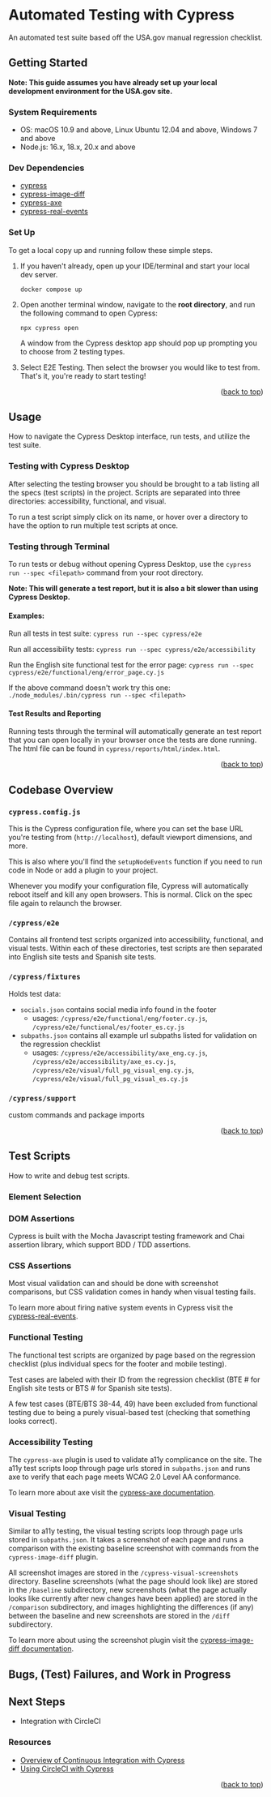 # Automated Testing with Cypress

An automated test suite based off the USA.gov manual regression checklist.

<!-- GETTING STARTED -->
## Getting Started
**Note: This guide assumes you have already set up your local development environment for the USA.gov site.**

### System Requirements

* OS: macOS 10.9 and above, Linux Ubuntu 12.04 and above, Windows 7 and above
* Node.js: 16.x, 18.x, 20.x and above

### Dev Dependencies

* [cypress](https://github.com/cypress-io/cypress)
* [cypress-image-diff](https://github.com/uktrade/cypress-image-diff)
* [cypress-axe](https://github.com/component-driven/cypress-axe)
* [cypress-real-events](https://github.com/dmtrKovalenko/cypress-real-events)

### Set Up

To get a local copy up and running follow these simple steps.

1. If you haven't already, open up your IDE/terminal and start your local dev server.
    ```
    docker compose up
    ```
2. Open another terminal window, navigate to the **root directory**, and run the following command to open Cypress:
    ```
    npx cypress open
    ```
    A window from the Cypress desktop app should pop up prompting you to choose from 2 testing types. 

3. Select E2E Testing. Then select the browser you would like to test from. That's it, you're ready to start testing!

<p align="right">(<a href="#readme-top">back to top</a>)</p>

<!-- USAGE -->
## Usage
How to navigate the Cypress Desktop interface, run tests, and utilize the test suite.

### Testing with Cypress Desktop 
After selecting the testing browser you should be brought to a tab listing all the specs (test scripts) in the project. Scripts are separated into three directories: accessibility, functional, and visual. 

To run a test script simply click on its name, or hover over a directory to have the option to run multiple test scripts at once.

### Testing through Terminal
To run tests or debug without opening Cypress Desktop, use the `cypress run --spec <filepath>` command from your root directory. 

**Note: This will generate a test report, but it is also a bit slower than using Cypress Desktop.**

#### Examples:

Run all tests in test suite:
    ```
    cypress run --spec cypress/e2e
    ```

Run all accessibility tests:
    ```
    cypress run --spec cypress/e2e/accessibility
    ```

Run the English site functional test for the error page: 
    ```
    cypress run --spec cypress/e2e/functional/eng/error_page.cy.js
    ```

If the above command doesn't work try this one:
    ```
    ./node_modules/.bin/cypress run --spec <filepath>
    ```

#### Test Results and Reporting
Running tests through the terminal will automatically generate an test report that you can open locally in your browser once the tests are done running. The html file can be found in `cypress/reports/html/index.html`.

<p align="right">(<a href="#readme-top">back to top</a>)</p>

<!-- CODEBASE OVERVIEW -->
## Codebase Overview
### `cypress.config.js`
This is the Cypress configuration file, where you can set the base URL you're testing from (`http://localhost`), default viewport dimensions, and more.

This is also where you'll find the `setupNodeEvents` function if you need to run code in Node or add a plugin to your project. 

Whenever you modify your configuration file, Cypress will automatically reboot itself and kill any open browsers. This is normal. Click on the spec file again to relaunch the browser.

### `/cypress/e2e`
Contains all frontend test scripts organized into accessibility, functional, and visual tests. Within each of these directories, test scripts are then separated into English site tests and Spanish site tests.

### `/cypress/fixtures`
Holds test data: 
* `socials.json` contains social media info found in the footer
    * usages: `/cypress/e2e/functional/eng/footer.cy.js`, `/cypress/e2e/functional/es/footer_es.cy.js`
* `subpaths.json` contains all example url subpaths listed for validation on the regression checklist
    * usages: `/cypress/e2e/accessibility/axe_eng.cy.js`, `/cypress/e2e/accessibility/axe_es.cy.js`, `/cypress/e2e/visual/full_pg_visual_eng.cy.js`, `/cypress/e2e/visual/full_pg_visual_es.cy.js`

### `/cypress/support`
custom commands and package imports

<p align="right">(<a href="#readme-top">back to top</a>)</p>

<!-- TEST SCRIPTS -->
## Test Scripts
How to write and debug test scripts. 

### Element Selection


### DOM Assertions
Cypress is built with the Mocha Javascript testing framework and Chai assertion library, which support BDD / TDD assertions.


### CSS Assertions 
Most visual validation can and should be done with screenshot comparisons, but CSS validation comes in handy when visual testing fails. 

To learn more about firing native system events in Cypress visit the [cypress-real-events](https://github.com/dmtrKovalenko/cypress-real-events).

### Functional Testing

The functional test scripts are organized by page based on the regression checklist (plus individual specs for the footer and mobile testing).

Test cases are labeled with their ID from the regression checklist (BTE # for English site tests or BTS # for Spanish site tests).

A few test cases (BTE/BTS 38-44, 49) have been excluded from functional testing due to being a purely visual-based test (checking that something looks correct).

### Accessibility Testing
The `cypress-axe` plugin is used to validate a11y complicance on the site. The a11y test scripts loop through page urls stored in `subpaths.json` and runs axe to verify that each page meets WCAG 2.0 Level AA conformance.

To learn more about axe visit the [cypress-axe documentation](https://github.com/component-driven/cypress-axe).

### Visual Testing
Similar to a11y testing, the visual testing scripts loop through page urls stored in `subpaths.json`. It takes a screenshot of each page and runs a comparison with the existing baseline screenshot with commands from the `cypress-image-diff` plugin.

All screenshot images are stored in the `/cypress-visual-screenshots` directory. Baseline screenshots (what the page should look like) are stored in the `/baseline` subdirectory, new screenshots (what the page actually looks like currently after new changes have been applied) are stored in the `/comparison` subdirectory, and images highlighting the differences (if any) between the baseline and new screenshots are stored in the `/diff` subdirectory.

To learn more about using the screenshot plugin visit the [cypress-image-diff documentation](https://github.com/uktrade/cypress-image-diff).

<!-- BUGS -->
## Bugs, (Test) Failures, and Work in Progress


<!-- NEXT STEPS -->
## Next Steps

* Integration with CircleCI

### Resources

* [Overview of Continuous Integration with Cypress](https://docs.cypress.io/guides/continuous-integration/introduction?utm_medium=CI+Prompt+1&utm_campaign=Learn+More&utm_source=Binary%3A+App)
* [Using CircleCI with Cypress](https://docs.cypress.io/guides/continuous-integration/circleci?utm_source=Binary%3A+App&utm_medium=CI+Prompt+1&utm_campaign=Circle&utm_content=Automatic)

<p align="right">(<a href="#readme-top">back to top</a>)</p>